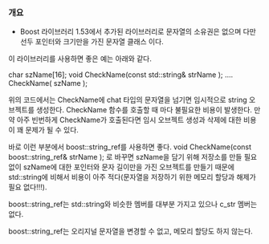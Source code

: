 ### 개요
- Boost 라이브러리 1.53에서 추가된 라이브러리로 문자열의 소유권은 없으며 다만 선두 포인터와 크기만을 가진 문자열 클래스 이다.

이 라이브러리를 사용하면 좋은 예는 아래와 같다.

char szName[16];
void CheckName(const std::string& strName );
....
CheckName( szName );

위의 코드에서는 CheckName에 chat 타입의 문자열을 넘기면 임시적으로 string 오브젝트를 생성한다. CheckName 함수를 호출할 때 마다 불필요한 비용이 발생한다.
만약 아주 빈번하게 CheckName가 호출된다면 임시 오브젝트 생성과 삭제에 대한 비용이 꽤 문제가 될 수 있다.

바로 이런 부분에서 boost::string_ref를 사용하면 좋다.
void CheckName(const boost::string_ref& strName );
로 바꾸면 szName을 담기 위해 저장소를 만들 필요 없이 szName에 대한 포인터와 문자 길이만을 가진 오브젝트를 만들기 때문에 std::string에 비해서 비용이 아주 적다(문자열을 저장하기 위한 메모리 할당과 해제가 필요 없다!!!).

boost::string_ref는 std::string와 비슷한 멤버를 대부분 가지고 있으나 c_str 멤버는 없다.

boost::string_ref는 오리지널 문자열을 변경할 수 없고, 메모리 할당도 하지 않는다.
